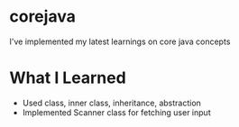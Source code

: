 # corejava

I've implemented my latest learnings on core java concepts

# What I Learned

* Used class, inner class, inheritance, abstraction
* Implemented Scanner class for fetching user input
